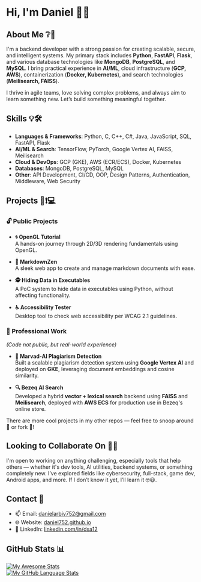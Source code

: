 # Hi, I'm Daniel 🖖👋

<!--
**daniel752/daniel752** is a ✨ _special_ ✨ repository because its `README.md` (this file) appears on your GitHub profile.
-->

## **About Me** ❔💬
I'm a backend developer with a strong passion for creating scalable, secure, and intelligent systems. My primary stack includes **Python**, **FastAPI**, **Flask**, and various database technologies like **MongoDB**, **PostgreSQL**, and **MySQL**. I bring practical experience in **AI/ML**, cloud infrastructure (**GCP, AWS**), containerization (**Docker, Kubernetes**), and search technologies (**Meilisearch, FAISS**).

I thrive in agile teams, love solving complex problems, and always aim to learn something new. Let’s build something meaningful together.

## **Skills** 💡🛠️

- **Languages & Frameworks**: Python, C, C++, C#, Java, JavaScript, SQL, FastAPI, Flask  
- **AI/ML & Search**: TensorFlow, PyTorch, Google Vertex AI, FAISS, Meilisearch  
- **Cloud & DevOps**: GCP (GKE), AWS (ECR/ECS), Docker, Kubernetes  
- **Databases**: MongoDB, PostgreSQL, MySQL  
- **Other**: API Development, CI/CD, OOP, Design Patterns, Authentication, Middleware, Web Security

## **Projects** 📣❗💻

### 🔓 Public Projects

- **🌀 OpenGL Tutorial**  
  A hands-on journey through 2D/3D rendering fundamentals using OpenGL.

- **📝 MarkdownZen**  
  A sleek web app to create and manage markdown documents with ease.

- **🕵️ Hiding Data in Executables**  
  A PoC system to hide data in executables using Python, without affecting functionality.

- **♿ Accessibility Tester**  
  Desktop tool to check web accessibility per WCAG 2.1 guidelines.

### 🏢 Professional Work
*(Code not public, but real-world experience)*

- **🧠 Marvad-AI Plagiarism Detection**  
  Built a scalable plagiarism detection system using **Google Vertex AI** and deployed on **GKE**, leveraging document embeddings and cosine similarity.

- **🔍 Bezeq AI Search**  
  Developed a hybrid **vector + lexical search** backend using **FAISS** and **Meilisearch**, deployed with **AWS ECS** for production use in Bezeq's online store.

There are more cool projects in my other repos — feel free to snoop around 🔭 or fork 🍴!

## **Looking to Collaborate On** 👐🤗
I'm open to working on anything challenging, especially tools that help others — whether it's dev tools, AI utilities, backend systems, or something completely new. I’ve explored fields like cybersecurity, full-stack, game dev, Android apps, and more. If I don’t know it yet, I’ll learn it 🤓😃.

## **Contact 📧**
- 📫 Email: danielarbiv752@gmail.com  
- 🌐 Website: [daniel752.github.io](https://daniel752.github.io)  
- 💼 LinkedIn: [linkedin.com/in/dsa12](https://www.linkedin.com/in/dsa12)

## **GitHub Stats** 📊
[![My Awesome Stats](https://awesome-github-stats.azurewebsites.net/user-stats/daniel752?cardType=level-alternate&theme=github-dark&preferLogin=false)]()  
[![My GitHub Language Stats](https://github-readme-stats.vercel.app/api/top-langs/?username=daniel752&layout=donut&langs_count=6&theme=tokyonight)]()
